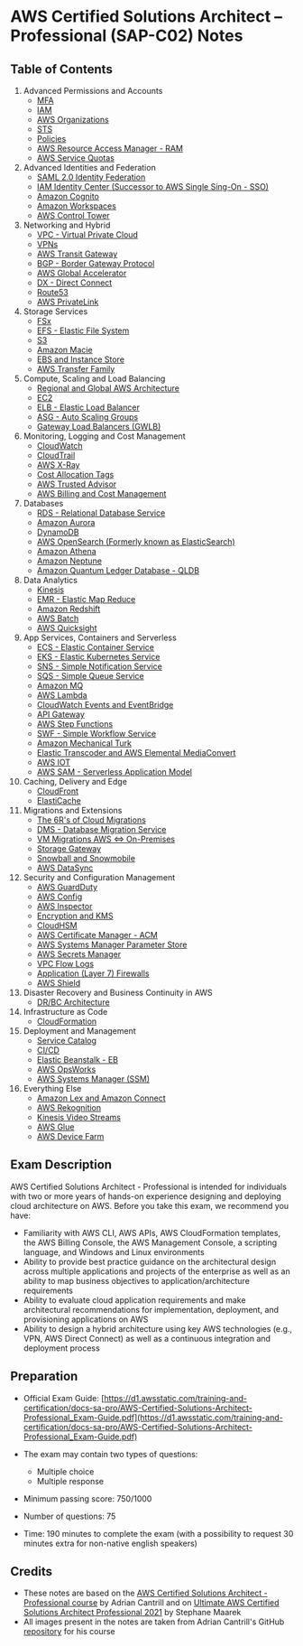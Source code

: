 # AWS Certified Solutions Architect – Professional (SAP-C02) Notes

## Table of Contents

1. Advanced Permissions and Accounts
    - [MFA](01-accounts/mfa.md)
    - [IAM](01-accounts/iam.md)
    - [AWS Organizations](01-accounts/organizations.md)
    - [STS](01-accounts/sts.md)
    - [Policies](01-accounts/policies.md)
    - [AWS Resource Access Manager - RAM](01-accounts/ram.md)
    - [AWS Service Quotas](01-accounts/service-quotas.md)
2. Advanced Identities and Federation
    - [SAML 2.0 Identity Federation](02-identity/saml.md)
    - [IAM Identity Center (Successor to AWS Single Sing-On - SSO)](02-identity/identity-center.md)
    - [Amazon Cognito](02-identity/cognito.md)
    - [Amazon Workspaces](02-identity/workspaces.md)
    - [AWS Control Tower](02-identity/control-tower.md)
3. Networking and Hybrid
    - [VPC - Virtual Private Cloud](03-networking/vpc.md)
    - [VPNs](03-networking/vpn.md)
    - [AWS Transit Gateway](03-networking/transit-gateway.md)
    - [BGP - Border Gateway Protocol](03-networking/bgp.md)
    - [AWS Global Accelerator](03-networking/global-accelerator.md)
    - [DX - Direct Connect](03-networking/direct-connect.md)
    - [Route53](03-networking/route53.md)
    - [AWS PrivateLink](03-networking/privatelink.md)
4. Storage Services
    - [FSx](04-storage/fsx.md)
    - [EFS - Elastic File System](04-storage/efs.md)
    - [S3](04-storage/s3.md)
    - [Amazon Macie](04-storage/macie.md)
    - [EBS and Instance Store](04-storage/ebs.md)
    - [AWS Transfer Family](04-storage/transfer-family.md)
5. Compute, Scaling and Load Balancing
    - [Regional and Global AWS Architecture](05-compute/aws-architecture.md)
    - [EC2](05-compute/ec2.md)
    - [ELB - Elastic Load Balancer](05-compute/elb.md)
    - [ASG - Auto Scaling Groups](05-compute/asg.md)
    - [Gateway Load Balancers (GWLB)](05-compute/gwlb.md)
6. Monitoring, Logging and Cost Management
    - [CloudWatch](06-monitoring/cloudwatch.md)
    - [CloudTrail](06-monitoring/cloudtrail.md)
    - [AWS X-Ray](06-monitoring/xray.md)
    - [Cost Allocation Tags](06-monitoring/cost-allocation-tags.md)
    - [AWS Trusted Advisor](06-monitoring/trusted-advisor.md)
    - [AWS Billing and Cost Management](06-monitoring/billing.md)
7. Databases
    - [RDS - Relational Database Service](07-databases/rds.md)
    - [Amazon Aurora](07-databases/aurora.md)
    - [DynamoDB](07-databases/dynamodb.md)
    - [AWS OpenSearch (Formerly known as ElasticSearch)](07-databases/opensearch.md)
    - [Amazon Athena](07-databases/athena.md)
    - [Amazon Neptune](07-databases/neptune.md)
    - [Amazon Quantum Ledger Database - QLDB](07-databases/quantum-ledger.md)
8. Data Analytics
    - [Kinesis](08-data-analytics/kinesis.md)
    - [EMR - Elastic Map Reduce](08-data-analytics/emr.md)
    - [Amazon Redshift](08-data-analytics/redshift.md)
    - [AWS Batch](08-data-analytics/aws-batch.md)
    - [AWS Quicksight](08-data-analytics/quicksight.md)
9. App Services, Containers and Serverless
    - [ECS - Elastic Container Service](09-containers-and-serverless/ecs.md)
    - [EKS - Elastic Kubernetes Service](09-containers-and-serverless/eks.md)
    - [SNS - Simple Notification Service](09-containers-and-serverless/sns.md)
    - [SQS - Simple Queue Service](09-containers-and-serverless/sqs.md)
    - [Amazon MQ](09-containers-and-serverless/mq.md)
    - [AWS Lambda](09-containers-and-serverless/lambda.md)
    - [CloudWatch Events and EventBridge](09-containers-and-serverless/eventbridge.md)
    - [API Gateway](09-containers-and-serverless/api-gateway.md)
    - [AWS Step Functions](09-containers-and-serverless/step-functions.md)
    - [SWF - Simple Workflow Service](09-containers-and-serverless/swf.md)
    - [Amazon Mechanical Turk](09-containers-and-serverless/mechanical-turk.md)
    - [Elastic Transcoder and AWS Elemental MediaConvert](09-containers-and-serverless/mediaconvert.md)
    - [AWS IOT](09-containers-and-serverless/iot.md)
    - [AWS SAM - Serverless Application Model](09-containers-and-serverless/sam.md)
10. Caching, Delivery and Edge
    - [CloudFront](10-caching/cloudfront.md)
    - [ElastiCache](10-caching/elasticache.md)
11. Migrations and Extensions
    - [The 6R's of Cloud Migrations](11-migrations/6r.md)
    - [DMS - Database Migration Service](11-migrations/dms.md)
    - [VM Migrations AWS <=> On-Premises](11-migrations/vm-migration.md)
    - [Storage Gateway](11-migrations/storage-gateway.md)
    - [Snowball and Snowmobile](11-migrations/snow.md)
    - [AWS DataSync](11-migrations/datasync.md)
12. Security and Configuration Management
    - [AWS GuardDuty](12-security-and-config/guard-duty.md)
    - [AWS Config](12-security-and-config/config.md)
    - [AWS Inspector](12-security-and-config/inspector.md)
    - [Encryption and KMS](12-security-and-config/kms.md)
    - [CloudHSM](12-security-and-config/cloudhsm.md)
    - [AWS Certificate Manager - ACM](12-security-and-config/acm.md)
    - [AWS Systems Manager Parameter Store](12-security-and-config/parameter-store.md)
    - [AWS Secrets Manager](12-security-and-config/secrets-manager.md)
    - [VPC Flow Logs](12-security-and-config/vpc-flow-logs.md)
    - [Application (Layer 7) Firewalls](12-security-and-config/application-firewalls.md)
    - [AWS Shield](12-security-and-config/shield.md)
13. Disaster Recovery and Business Continuity in AWS
    - [DR/BC Architecture](13-disaster-recovery/dr.md)
14. Infrastructure as Code
    - [CloudFormation](14-iac/cloudformation.md)
15. Deployment and Management
    - [Service Catalog](15-deployment/service-catalog.md)
    - [CI/CD](15-deployment/cicd.md)
    - [Elastic Beanstalk - EB](15-deployment/eb.md)
    - [AWS OpsWorks](15-deployment/opsworks.md)
    - [AWS Systems Manager (SSM)](15-deployment/ssm.md)
16. Everything Else
    - [Amazon Lex and Amazon Connect](16-other/lex.md)
    - [AWS Rekognition](16-other/rekognition.md)
    - [Kinesis Video Streams](16-other/kinesis-video-streams.md)
    - [AWS Glue](16-other/glue.md)
    - [AWS Device Farm](16-other/device-farm.md)

## Exam Description

AWS Certified Solutions Architect - Professional is intended for individuals with two or more years of hands-on experience designing and deploying cloud architecture on AWS. Before you take this exam, we recommend you have:
- Familiarity with AWS CLI, AWS APIs, AWS CloudFormation templates, the AWS Billing Console, the AWS Management Console, a scripting language, and Windows and Linux environments
- Ability to provide best practice guidance on the architectural design across multiple applications and projects of the enterprise as well as an ability to map business objectives to application/architecture requirements
- Ability to evaluate cloud application requirements and make architectural recommendations for implementation, deployment, and provisioning applications on AWS
- Ability to design a hybrid architecture using key AWS technologies (e.g., VPN, AWS Direct Connect) as well as a continuous integration and deployment process

## Preparation

- Official Exam Guide: [https://d1.awsstatic.com/training-and-certification/docs-sa-pro/AWS-Certified-Solutions-Architect-Professional_Exam-Guide.pdf](https://d1.awsstatic.com/training-and-certification/docs-sa-pro/AWS-Certified-Solutions-Architect-Professional_Exam-Guide.pdf)

- The exam may contain two types of questions:
    - Multiple choice
    - Multiple response

- Minimum passing score: 750/1000
- Number of questions: 75
- Time: 190 minutes to complete the exam (with a possibility to request 30 minutes extra for non-native english speakers)

## Credits

- These notes are based on the [AWS Certified Solutions Architect - Professional course](https://learn.cantrill.io/p/aws-certified-solutions-architect-professional) by Adrian Cantrill and on [Ultimate AWS Certified Solutions Architect Professional 2021](https://www.udemy.com/course/aws-solutions-architect-professional/) by Stephane Maarek
- All images present in the notes are taken from Adrian Cantrill's GitHub [repository](https://github.com/Ernyoke/aws-sa-pro) for his course
